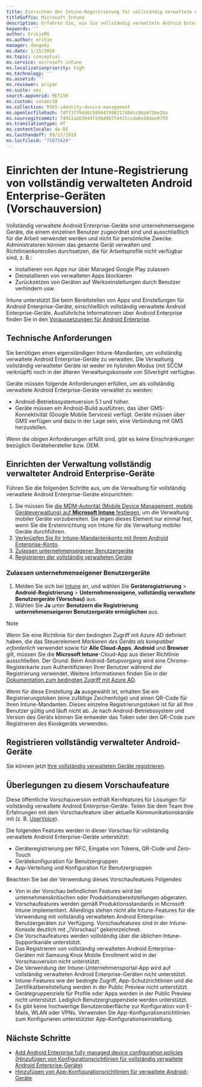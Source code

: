 ```yaml
---
title: Einrichten der Intune-Registrierung für vollständig verwaltete Android Enterprise-Geräte
titleSuffix: Microsoft Intune
description: Erfahren Sie, wie Sie vollständig verwaltete Android Enterprise-Geräte in Intune registrieren.
keywords: ''
author: ErikjeMS
ms.author: erikje
manager: dougeby
ms.date: 1/15/2018
ms.topic: conceptual
ms.service: microsoft-intune
ms.localizationpriority: high
ms.technology: ''
ms.assetid: ''
ms.reviewer: priyar
ms.suite: ems
search.appverid: MET150
ms.custom: seodec18
ms.collection: M365-identity-device-management
ms.openlocfilehash: 7dff37794d6c58094749821748dcc96a4f36e28a
ms.sourcegitcommit: 74911a263944f2dbd9b754415ccda6c68dae0759
ms.translationtype: HT
ms.contentlocale: de-DE
ms.lasthandoff: 09/17/2019
ms.locfileid: "71071624"
---
```

# <a name="set-up-intune-enrollment-of-android-enterprise-fully-managed-devices-preview"></a>Einrichten der Intune-Registrierung von vollständig verwalteten Android Enterprise-Geräten (Vorschauversion)

Vollständig verwaltete Android Enterprise-Geräte sind unternehmenseigene Geräte, die einem einzelnen Benutzer zugeordnet sind und ausschließlich für die Arbeit verwendet werden und nicht für persönliche Zwecke. Administratoren können das gesamte Gerät verwalten und Richtlinienkontrollen durchsetzen, die für Arbeitsprofile nicht verfügbar sind, z. B.:
- Installieren von Apps nur über Managed Google Play zulassen
- Deinstallieren von verwalteten Apps blockieren
- Zurücksetzen von Geräten auf Werkseinstellungen durch Benutzer verhindern usw.

Intune unterstützt Sie beim Bereitstellen von Apps und Einstellungen für Android Enterprise-Geräte, einschließlich vollständig verwaltete Android Enterprise-Geräte. Ausführliche Informationen über Android Enterprise finden Sie in den [Voraussetzungen für Android Enterprise](https://support.google.com/work/android/answer/6174145?hl=en&ref_topic=6151012).

## <a name="technical-requirements"></a>Technische Anforderungen

Sie benötigen einen eigenständigen Intune-Mandanten, um vollständig verwaltete Android Enterprise-Geräte zu verwalten. Die Verwaltung vollständig verwalteter Geräte ist weder im hybriden Modus (mit SCCM verknüpft) noch in der älteren Verwaltungskonsole von Silverlight verfügbar.

Geräte müssen folgende Anforderungen erfüllen, um als vollständig verwaltete Android Enterprise-Geräte verwaltet zu werden:

- Android-Betriebssystemversion 5.1 und höher.
- Geräte müssen ein Android-Build ausführen, das über GMS-Konnektivität (Google Mobile Services) verfügt. Geräte müssen über GMS verfügen und dazu in der Lage sein, eine Verbindung mit GMS herzustellen.

Wenn die obigen Anforderungen erfüllt sind, gibt es keine Einschränkungen bezüglich Gerätehersteller bzw. OEM.

## <a name="set-up-android-enterprise-fully-managed-device-management"></a>Einrichten der Verwaltung vollständig verwalteter Android Enterprise-Geräte

Führen Sie die folgenden Schritte aus, um die Verwaltung für vollständig verwaltete Android Enterprise-Geräte einzurichten:

1. Sie müssen Sie [die MDM-Autorität (Mobile Device Management, mobile Geräteverwaltung) auf **Microsoft Intune** festlegen](mdm-authority-set.md), um die Verwaltung mobiler Geräte vorzubereiten. Sie legen dieses Element nur einmal fest, wenn Sie die Ersteinrichtung von Intune für die Verwaltung mobiler Geräte durchführen.
2. [Verknüpfen Sie Ihr Intune-Mandantenkonto mit Ihrem Android Enterprise-Konto](connect-intune-android-enterprise.md).
3. [Zulassen unternehmenseigener Benutzergeräte](#enable-corporate-owned-user-devices)
4. [Registrieren der vollständig verwalteten Geräte](#enroll-the-fully-managed-devices)

### <a name="enable-corporate-owned-user-devices"></a>Zulassen unternehmenseigener Benutzergeräte

1. Melden Sie sich bei [Intune](https://go.microsoft.com/fwlink/?linkid=2090973) an, und wählen Sie **Geräteregistrierung** > **Android-Registrierung** > **Unternehmenseigene, vollständig verwaltete Benutzergeräte (Vorschau)** aus.
2. Wählen Sie **Ja** unter **Benutzern die Registrierung unternehmenseigener Benutzergeräte ermöglichen** aus.

> [!NOTE]
> Wenn Sie eine Richtlinie für den bedingten Zugriff mit Azure AD definiert haben, die das Steuerelement *Markieren des Geräts als kompatibel erforderlich* verwendet sowie für **Alle Cloud-Apps**, **Android** und **Browser** gilt, müssen Sie die **Microsoft Intune**-Cloud-App aus dieser Richtlinie ausschließen. Der Grund: Beim Android-Setupvorgang wird eine Chrome-Registerkarte zum Authentifizieren Ihrer Benutzer während der Registrierung verwendet. Weitere Informationen finden Sie in der [Dokumentation zum bedingten Zugriff mit Azure AD](https://docs.microsoft.com/azure/active-directory/conditional-access/).

Wenn für diese Einstellung **Ja** ausgewählt ist, erhalten Sie ein Registrierungstoken (eine zufällige Zeichenfolge) und einen QR-Code für Ihren Intune-Mandanten. Dieses einzelne Registrierungstoken ist für all Ihre Benutzer gültig und läuft nicht ab. Je nach Android-Betriebssystem und Version des Geräts können Sie entweder das Token oder den QR-Code zum Registrieren des Kioskgeräts verwenden.

## <a name="enroll-the-fully-managed-devices"></a>Registrieren vollständig verwalteter Android-Geräte
Sie können jetzt [Ihre vollständig verwalteten Geräte registrieren](android-dedicated-devices-fully-managed-enroll.md).

## <a name="considerations-for-this-preview-feature"></a>Überlegungen zu diesem Vorschaufeature
Diese öffentliche Vorschauversion enthält Kernfeatures für Lösungen für vollständig verwaltete Android Enterprise-Geräte. Teilen Sie dem Team Ihre Erfahrungen mit dem Vorschaufeature über aktuelle Kommunikationskanäle mit (z. B. [UserVoice](https://microsoftintune.uservoice.com/forums/291681-ideas?category_id=210853)).

Die folgenden Features werden in dieser Vorschau für vollständig verwaltete Android Enterprise-Geräte unterstützt:
- Geräteregistrierung per NFC, Eingabe von Tokens, QR-Code und Zero-Touch
- Gerätekonfiguration für Benutzergruppen
- App-Verteilung und Konfiguration für Benutzergruppen


Beachten Sie bei der Verwendung dieses Vorschaufeatures Folgendes:
- Von in der Vorschau befindlichen Features wird bei unternehmenskritischen oder Produktionsbereitstellungen abgeraten. 
- Vorschaufeatures werden gemäß Produktionsstandards in Microsoft Intune implementiert. Allerdings stehen nicht alle Intune-Features für die Verwendung mit vollständig verwalteten Android Enterprise-Benutzergeräten zur Verfügung. Vorschaufeatures sind in der Intune-Konsole deutlich mit „(Vorschau)“ gekennzeichnet. 
- Die Vorschaufeatures werden vollständig über die üblichen Intune-Supportkanäle unterstützt.
- Das Registrieren von vollständig verwalteten Android Enterprise-Geräten mit Samsung Knox Mobile Enrollment wird in der Vorschauversion nicht unterstützt. 
- Die Verwendung der Intune-Unternehmensportal-App wird auf vollständig verwalteten Android Enterprise-Geräten nicht unterstützt. 
- Intune-Features wie der bedingte Zugriff, App-Schutzrichtlinien und die Zertifikatbereitstellung werden in der Public Preview nicht unterstützt. 
- Gerätegruppenziele für Profile oder Apps werden in der Public Preview nicht unterstützt. Lediglich Benutzergruppenziele werden unterstützt. 
- Es gibt keine hochwertige Benutzeroberfläche zur Konfiguration von E-Mails, WLAN oder VPNs. Verwenden Sie App-Konfigurationsrichtlinien zum Konfigurieren unterstützter App-Konfigurationseinstellung.

## <a name="next-steps"></a>Nächste Schritte
- [Add Android Enterprise fully managed device configuration policies (Hinzufügen von Konfigurationsrichtlinien für vollständig verwaltete Android Enterprise-Geräte)](device-restrictions-android-for-work.md#device-owner-only)
- [Hinzufügen von App-Konfigurationsrichtlinien für verwaltete Android-Geräte](app-configuration-policies-use-android.md)

